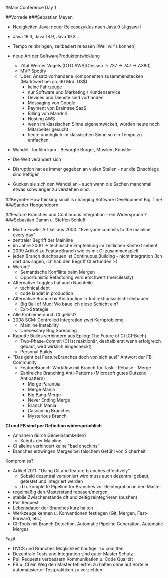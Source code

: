 #Main Conference Day 1

##Vorrede
###Sebastian Meyen
* Neuigkeiten Java: neuer Releasezyklus nach Java 9 (Jigsaw)                                     Í
* Java 18.3, Java 18.9, Java 19.3...
* Tempo reinbringen, zeitbasiert releasen (Weil wir's können)

* neue Art der ~~Software~~Produktentwicklung
	* Zitat Werner Vogels (CTO AWS)(Cessna -> 737 -> 747 -> A380)
	* MVP Spotify
	* Uber: Ansatz vorhandene Komponenten zusammenstecken (Marktwert bei ca. 60 Mrd. US$)
		* keine Fahrzeuge
		* nur Software und Marketing / Kundenservice
		* Devices und Dienste sind vorhanden
		* Messaging von Google
		* Payment von Braintree SaaS
		* Billing von Mandrill
		* Hosting AWS
		* wenn im klassischen Sinne eigenentwickelt, würden heute noch Mitarbeiter gesucht
		* heute unmöglich im klassischen Sinne so ein Tempo zu entfachen
* Wandel: Tonfilm kam - Besorgte Bürger, Musiker, Künstler
* Die Welt verändert sich
* Disruption hat es immer gegeben an vielen Stellen - nur die Einschläge sind heftiger
* Gucken sie sich den Wandel an - auch wenn die Sachen manchmal etwas schwieriger zu verstehen sind.  

##Keynote: How thinking small is changing Software Development Big Time
###Sander Hoogendoorn

##Feature Branches und Continuous Integration - ein Widerspruch ?
###Sebastian Damm u. Steffen Schluff
* Martin Fowler Artikel aus 2000: "Everyone commits to the mainline every day"
* zentraler Begriff der Mainline
* im Jahre 2000 -> technische Empfehlung im zeitlichen Kontext sehen!
* 2009 Artikel zu FeatureBranch wie es mit CI zusammenspielt
* jeden Branch durchbauen ist Continuous Building - nicht Integration (Ich darf das sagen, ich hab den Begriff CI erfunden :-)
* Warum?
    * Semantische Konflikte beim Mergen
    * Opportunistic Refactoring wird erschwert (mercilessly)
* Alternative Toggles hat auch Nachteile 
    * technical debt
    * code landet in production
* Alternative Branch by Abstraction -> Indirektionsschicht einbauen 
    * Big Ball of Mud: Wo baue ich diese Schicht ein?
    * Exit-Strategie
* Alle Probleme durch CI gelöst? 
* 2008 SCM: Controlled Integration zwei Kernprobleme
    * Mainline Instability
    * Unecessary Bug Spreading
* Kaputte Builds verhindern aus Epilog: The Future of CI (CI-Buch)
    * Two-Phase-Commit (CI ist reaktionär, deshalb erst wenn erfolgreich gebaut, wird wirklich eingecheckt)
    * Personal Builds
* "Das geht bei FeatureBranches doch von sich aus!" Antwort der FB-Community
    * FeatureBranch-Workflow mit Branch für Task - Rebase - Merge 
    * Zahlreiche Branching Anti-Patterns (Microsoft gutes Dutzend Antipattern)
        * Merge Paranoia
        * Merge Mania
        * Big Bang Merge
        * Never Ending Merge
        * Branch Mania
        * Cascading Branches
        * Mysterious Branch
        
__CI und FB sind per Definition widersprüchlich__
* Annähern durch Gemeinsamkeiten?
    * Schutz der Mainline
* CI alleine verhindert keine "bad checkins"
* Branches erzwingen Merges bei falschem Gefühl von Sicherheit

Kompromiss?
* Artikel 2011: "Using Git and feature branches effectively"
    * Sobald dezentral versioniert wird muss auch dezentral gebaut, getestet und integriert werden
    * d.h. komplette Pipeline für Branches vor Reintegration in den Master
* regelmäßig den Masterstand rebasen/mergen
* stabile Zwischenstände oft und zeitig reintegrieren (pushen)
* Pull Request
* Lebensdauer der Branches kurz halten
* Werkzeuge kennen u. Konventionen festlegen (Git, Mergen, Fast-Forward, etc.)
* CI-Tools mit Branch Detection, Automatic Pipeline Generation, Automatic Merges

Fazit
* DVCS und Branches Möglichkeit häufiger zu comitten
* Dezentrale Tests und Integration sind guter Master Schutz
* Pull Requests verbessern Kommunikation u. Code Qualität
* FB u. CI ein Weg den Master fehlerfrei zu halten ohne auf Vorteile automatisierter Testpraktiken zu verzichten 